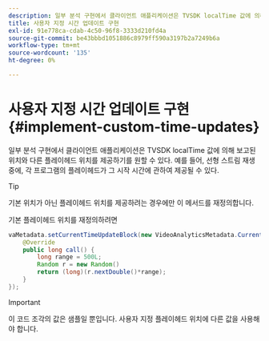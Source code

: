 ```yaml
---
description: 일부 분석 구현에서 클라이언트 애플리케이션은 TVSDK localTime 값에 의해 보고된 위치와 다른 플레이헤드 위치를 제공하기를 원할 수 있다. 예를 들어, 선형 스트림 재생 중에, 각 프로그램의 플레이헤드가 그 시작 시간에 관하여 제공될 수 있다.
title: 사용자 지정 시간 업데이트 구현
exl-id: 91e778ca-cdab-4c50-96f8-3333d210fd4a
source-git-commit: be43bbbd1051886c8979ff590a3197b2a7249b6a
workflow-type: tm+mt
source-wordcount: '135'
ht-degree: 0%

---
```


# 사용자 지정 시간 업데이트 구현 {#implement-custom-time-updates}

일부 분석 구현에서 클라이언트 애플리케이션은 TVSDK localTime 값에 의해 보고된 위치와 다른 플레이헤드 위치를 제공하기를 원할 수 있다. 예를 들어, 선형 스트림 재생 중에, 각 프로그램의 플레이헤드가 그 시작 시간에 관하여 제공될 수 있다.

>[!TIP]
>
>기본 위치가 아닌 플레이헤드 위치를 제공하려는 경우에만 이 메서드를 재정의합니다.

기본 플레이헤드 위치를 재정의하려면

```java
vaMetadata.setCurrentTimeUpdateBlock(new VideoAnalyticsMetadata.CurrentTimeUpdateBlock() { 
    @Override 
    public long call() { 
        long range = 500L; 
        Random r = new Random() 
        return (long)(r.nextDouble()*range); 
    } 
});
```

>[!IMPORTANT]
>
>이 코드 조각의 값은 샘플일 뿐입니다. 사용자 지정 플레이헤드 위치에 다른 값을 사용해야 합니다.
